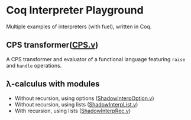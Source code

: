 # Coq Interpreter Playground

Multiple examples of interpreters (with fuel), written in Coq.

## CPS transformer([CPS.v](CPS.v))

A CPS transformer and evaluator of a functional language featuring `raise` and `handle` operations.

## λ-calculus with modules

- Without recursion, using options ([ShadowInterpOption.v](ShadowInterpOption.v))
- Without recursion, using lists ([ShadowInterpList.v](ShadowInterpList.v))
- With recursion, using lists ([ShadowInterpRec.v](ShadowInterpRec.v))

